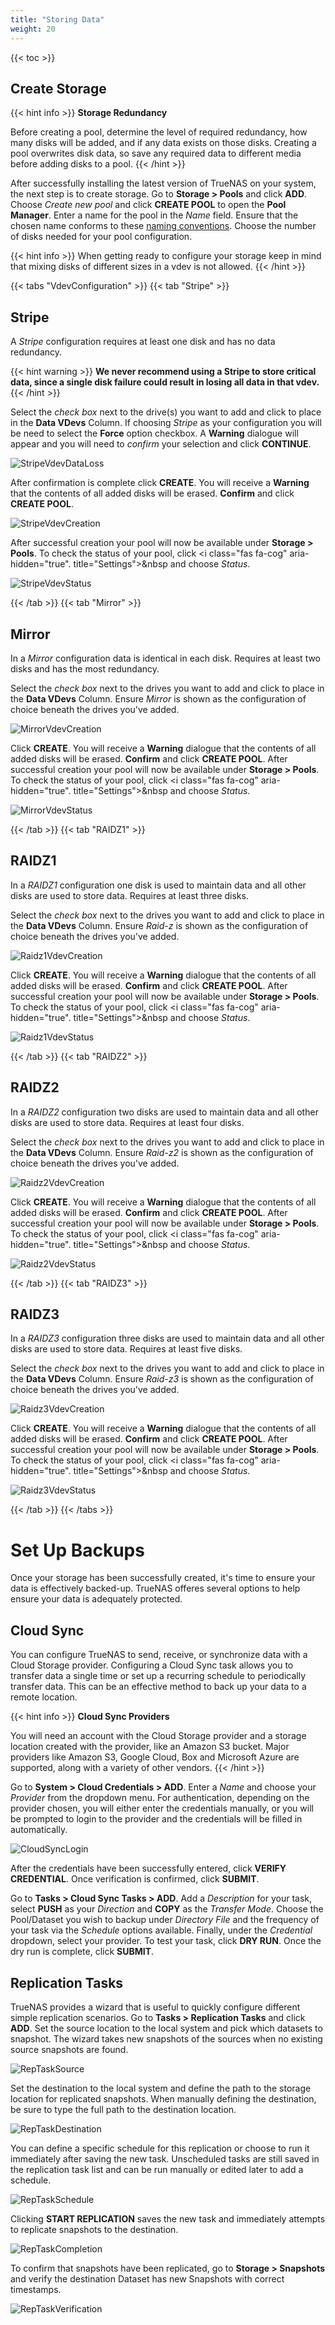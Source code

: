 ```yaml
---
title: "Storing Data"
weight: 20
---
```


{{< toc >}}

## Create Storage

{{< hint info >}}
**Storage Redundancy**

Before creating a pool, determine the level of required redundancy, how many disks will be added, and if any data exists on those disks. Creating a pool overwrites disk data, so save any required data to different media before adding disks to a pool.
{{< /hint >}}

After successfully installing the latest version of TrueNAS on your system, the next step is to create storage.  Go to **Storage > Pools** and click **ADD**.  Choose *Create new pool* and click **CREATE POOL** to open the **Pool Manager**. Enter a name for the pool in the *Name* field. Ensure that the chosen name conforms to these [naming conventions](https://docs.oracle.com/cd/E23824_01/html/821-1448/gbcpt.html). Choose the number of disks needed for your pool configuration.

{{< hint info >}}
When getting ready to configure your storage keep in mind that mixing disks of different sizes in a vdev is not allowed.
{{< /hint >}}

{{< tabs "VdevConfiguration" >}}
{{< tab "Stripe" >}}
## Stripe
 
A *Stripe* configuration requires at least one disk and has no data redundancy.

{{< hint warning >}}
**We never recommend using a Stripe to store critical data, since a single disk failure could result in losing all data in that vdev.**
{{< /hint >}}

Select the *check box* next to the drive(s) you want to add and click <i class="fas fa-arrow-right" aria-hidden="true" title="Right Arrow"></i> to place in the **Data VDevs** Column. If choosing *Stripe* as your configuration you will be need to select the **Force** option checkbox.  A **Warning** dialogue will appear and you will need to *confirm* your selection and click **CONTINUE**.  

![StripeVdevDataLoss](/images/CORE/12.0/StoringDataStripeWarning.png "Stripe Vdev Warning")


After confirmation is complete click **CREATE**.  You will receive a **Warning** that the contents of all added disks will be erased.  **Confirm** and click **CREATE POOL**. 

![StripeVdevCreation](/images/CORE/12.0/StoringDataStripeCreation.png "Stripe Vdev Creation")


After successful creation your pool will now be available under **Storage > Pools**.  To check the status of your pool, click <i class="fas fa-cog" aria-hidden="true". title="Settings"></i>&nbsp and choose *Status*.

![StripeVdevStatus](/images/CORE/12.0/StoringDataStripeStatus.png "Stripe Vdev Status")


{{< /tab >}}
{{< tab "Mirror" >}}

## Mirror
 
In a *Mirror* configuration data is identical in each disk. Requires at least two disks and has the most redundancy.

Select the *check box* next to the drives you want to add and click <i class="fas fa-arrow-right" aria-hidden="true" title="Right Arrow"></i> to place in the **Data VDevs** Column.  Ensure *Mirror* is shown as the configuration of choice beneath the drives you've added.  

![MirrorVdevCreation](/images/CORE/12.0/StoringDataMirror.png "Mirrorr Vdev Creation")

Click **CREATE**.  You will receive a **Warning** dialogue that the contents of all added disks will be erased.  **Confirm** and click **CREATE POOL**.  After successful creation your pool will now be available under **Storage > Pools**.  To check the status of your pool, click <i class="fas fa-cog" aria-hidden="true". title="Settings"></i>&nbsp and choose *Status*.

![MirrorVdevStatus](/images/CORE/12.0/StoringDataMirrorStatus.png "Mirror Vdev Status")

{{< /tab >}}
{{< tab "RAIDZ1" >}}

## RAIDZ1

In a *RAIDZ1* configuration one disk is used to maintain data and all other disks are used to store data. Requires at least three disks.

Select the *check box* next to the drives you want to add and click <i class="fas fa-arrow-right" aria-hidden="true" title="Right Arrow"></i> to place in the **Data VDevs** Column.  Ensure *Raid-z* is shown as the configuration of choice beneath the drives you've added.

![Raidz1VdevCreation](/images/CORE/12.0/StoringDataRaidz1.png "Raidz-1 Vdev Creation")


Click **CREATE**.  You will receive a **Warning** dialogue that the contents of all added disks will be erased.  **Confirm** and click **CREATE POOL**.  After successful creation your pool will now be available under **Storage > Pools**.  To check the status of your pool, click <i class="fas fa-cog" aria-hidden="true". title="Settings"></i>&nbsp and choose *Status*.

![Raidz1VdevStatus](/images/CORE/12.0/StoringDataRaidz1Status.png "Raidz-1 Vdev Status")


{{< /tab >}}
{{< tab "RAIDZ2" >}}

## RAIDZ2

In a *RAIDZ2* configuration two disks are used to maintain data and all other disks are used to store data. Requires at least four disks.

Select the *check box* next to the drives you want to add and click <i class="fas fa-arrow-right" aria-hidden="true" title="Right Arrow"></i> to place in the **Data VDevs** Column.  Ensure *Raid-z2* is shown as the configuration of choice beneath the drives you've added.

![Raidz2VdevCreation](/images/CORE/12.0/StoringDataRaidz2.png "Raidz-2 Vdev Creation")


Click **CREATE**.  You will receive a **Warning** dialogue that the contents of all added disks will be erased.  **Confirm** and click **CREATE POOL**.  After successful creation your pool will now be available under **Storage > Pools**.  To check the status of your pool, click <i class="fas fa-cog" aria-hidden="true". title="Settings"></i>&nbsp and choose *Status*.

![Raidz2VdevStatus](/images/CORE/12.0/StoringDataRaidz2Status.png "Raidz-2 Vdev Status")


{{< /tab >}}
{{< tab "RAIDZ3" >}}

## RAIDZ3

In a *RAIDZ3* configuration three disks are used to maintain data and all other disks are used to store data. Requires at least five disks.

Select the *check box* next to the drives you want to add and click <i class="fas fa-arrow-right" aria-hidden="true" title="Right Arrow"></i> to place in the **Data VDevs** Column.  Ensure *Raid-z3* is shown as the configuration of choice beneath the drives you've added.

![Raidz3VdevCreation](/images/CORE/12.0/StoringDataRaidz3.png "Raidz-3 Vdev Creation")


Click **CREATE**.  You will receive a **Warning** dialogue that the contents of all added disks will be erased.  **Confirm** and click **CREATE POOL**.  After successful creation your pool will now be available under **Storage > Pools**.  To check the status of your pool, click <i class="fas fa-cog" aria-hidden="true". title="Settings"></i>&nbsp and choose *Status*.

![Raidz3VdevStatus](/images/CORE/12.0/StoringDataRaidz3Status.png "Raidz-3 Vdev Status")


{{< /tab >}}
{{< /tabs >}}

# Set Up Backups

Once your storage has been successfully created, it's time to ensure your data is effectively backed-up.  TrueNAS offeres several options to help ensure your data is adequately protected.  

## Cloud Sync

You can configure TrueNAS to send, receive, or synchronize data with a Cloud Storage provider. Configuring a Cloud Sync task allows you to transfer data a single time or set up a recurring schedule to periodically transfer data. This can be an effective method to back up your data to a remote location.

{{< hint info >}}
**Cloud Sync Providers**

You will need an account with the Cloud Storage provider and a storage location created with the provider, like an Amazon S3 bucket. Major providers like Amazon S3, Google Cloud, Box and Microsoft Azure are supported, along with a variety of other vendors.
{{< /hint >}}

Go to **System > Cloud Credentials > ADD**.  Enter a *Name* and choose your *Provider* from the dropdown menu.  For authentication, depending on the provider chosen, you will either enter the credentials manually, or you will be prompted to login to the provider and the credentials will be filled in automatically.

![CloudSyncLogin](/images/CORE/12.0/StoringDataCloudSyncAuth.png "Cloud Sync Authorization")

After the credentials have been successfully entered, click **VERIFY CREDENTIAL**.  Once verification is confirmed, click **SUBMIT**. 

Go to **Tasks > Cloud Sync Tasks > ADD**.  Add a *Description* for your task, select **PUSH** as your *Direction* and **COPY** as the *Transfer Mode*.  Choose the Pool/Dataset you wish to backup under *Directory File* and the frequency of your task via the *Schedule* options available.  Finally, under the *Credential* dropdown, select your provider. To test your task, click **DRY RUN**.  Once the dry run is complete, click **SUBMIT**. 

## Replication Tasks

TrueNAS provides a wizard that is useful to quickly configure different simple replication scenarios.  Go to **Tasks > Replication Tasks** and click **ADD**.  Set the source location to the local system and pick which datasets to snapshot. The wizard takes new snapshots of the sources when no existing source snapshots are found.

![RepTaskSource](/images/CORE/12.0/StoringDataRepTaskSource.png "Rep Task Source")

Set the destination to the local system and define the path to the storage location for replicated snapshots. When manually defining the destination, be sure to type the full path to the destination location.

![RepTaskDestination](/images/CORE/12.0/StoringDataRepTaskDestination.png "Rep Task Destination")

You can define a specific schedule for this replication or choose to run it immediately after saving the new task. Unscheduled tasks are still saved in the replication task list and can be run manually or edited later to add a schedule.

![RepTaskSchedule](/images/CORE/12.0/StoringDataRepTaskSchedule.png "Rep Task Schedule")

Clicking **START REPLICATION** saves the new task and immediately attempts to replicate snapshots to the destination.

![RepTaskCompletion](/images/CORE/12.0/StoringDataRepTaskCompletion.png "Rep Task Completion")

To confirm that snapshots have been replicated, go to **Storage > Snapshots** and verify the destination Dataset has new Snapshots with correct timestamps.

![RepTaskVerification](/images/CORE/12.0/StoringDataRepTaskVerified.png "Rep Task Verification")
